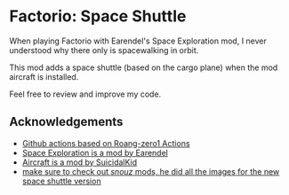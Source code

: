 # Factorio: Space Shuttle
When playing Factorio with Earendel's Space Exploration mod, I never understood why there only is spacewalking in orbit.

This mod adds a space shuttle (based on the cargo plane) when the mod aircraft is installed.

Feel free to review and improve my code.

## Acknowledgements

- [Github actions based on Roang-zero1 Actions](https://github.com/Roang-zero1)
- [Space Exploration is a mod by Earendel](https://mods.factorio.com/mod/space-exploration)
- [Aircraft is a mod by SuicidalKid](https://mods.factorio.com/mod/Aircraft)
- [make sure to check out _snouz_ mods, he did all the images for the new space shuttle version](https://mods.factorio.com/user/snouz)